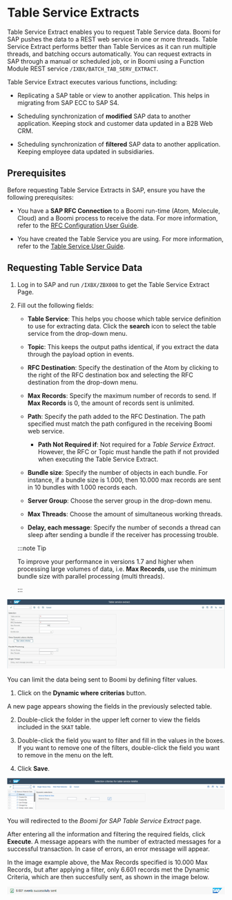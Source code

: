# Table Service Extracts

<head>
  <meta name="guidename" content="Boomi for SAP"/>
  <meta name="context" content="GUID-08ec7925-9948-47e6-9dd8-6f472626269d"/>
</head>

Table Service Extract enables you to request Table Service data. Boomi for SAP pushes the data to a REST web service in one or more threads. Table Service Extract performs better than Table Services as it can run multiple threads, and batching occurs automatically. You can request extracts in SAP through a manual or scheduled job, or in Boomi using a Function Module REST service `/IXBX/BATCH_TAB_SERV_EXTRACT`.

Table Service Extract executes various functions, including:

- Replicating a SAP table or view to another application. This helps in migrating from SAP ECC to SAP S4.

- Scheduling synchronization of **modified** SAP data to another application. Keeping stock and customer data updated in a B2B Web CRM.

- Scheduling synchronization of **filtered** SAP data to another application. Keeping employee data updated in subsidiaries.

## Prerequisites

Before requesting Table Service Extracts in SAP, ensure you have the following prerequisites:

- You have a **SAP RFC Connection** to a Boomi run-time (Atom, Molecule, Cloud) and a Boomi process to receive the data. For more information, refer to the [RFC Configuration User Guide](../Boomi_for_SAP/sap-Configuration_Guide.md).

- You have created the Table Service you are using. For more information, refer to the [Table Service User Guide](../Boomi_for_SAP/Sap-Table_service_extr.md).


## Requesting Table Service Data

1. Log in to SAP and run `/IXBX/ZBX008` to get the Table Service Extract Page.
2. Fill out the following fields:
    - **Table Service**: This helps you choose which table service definition to use for extracting data. Click the **search** icon to select the table service from the drop-down menu.

    - **Topic**: This keeps the output paths identical, if you extract the data through the payload option in events.

    - **RFC Destination**: Specify the destination of the Atom by clicking to the right of the RFC destination box and selecting the RFC destination from the drop-down menu.

    - **Max Records**: Specify the maximum number of records to send. If **Max Records** is 0, the amount of records sent is unlimited.

    - **Path**: Specify the path added to the RFC Destination. The path specified must match the path configured in the receiving Boomi web service.

      - **Path Not Required if**: Not required for a *Table Service Extract*. However, the RFC or Topic must handle the path if not provided when executing the Table Service Extract.

    - **Bundle size**: Specify the number of objects in each bundle. For instance, if a bundle size is 1.000, then 10.000 max records are sent in 10 bundles with 1.000 records each.

    - **Server Group**: Choose the server group in the drop-down menu.

    - **Max Threads**: Choose the amount of simultaneous working threads.

    - **Delay, each message**: Specify the number of seconds a thread can sleep after sending a bundle if the receiver has processing trouble.

    :::note Tip

    To improve your performance in versions 1.7 and higher when processing large volumes of data, i.e. **Max Records**, use the minimum bundle size with parallel processing (multi threads). 

    :::

![Table Service Extract](../Boomi_for_SAP/Images/img-sap-table_service_extr.png)

You can limit the data being sent to Boomi by defining filter values. 

1. Click on the **Dynamic where criterias** button.

  A new page appears showing the fields in the previously selected table.

2. Double-click the folder in the upper left corner to view the fields included in the `SKAT` table.

3. Double-click the field you want to filter and fill in the values in the boxes. If you want to remove one of the filters, double-click the field you want to remove in the menu on the left.

4. Click **Save**. 

![Dynamic Selection](../Boomi_for_SAP/Images/img-sap-dynamic_selections.png)

You will redirected to the *Boomi for SAP Table Service Extract* page.

After entering all the information and filtering the required fields, click **Execute**.
A message appears with the number of extracted messages for a successful transaction. In case of errors, an error message will appear.

In the image example above, the Max Records specified is 10.000 Max Records, but after applying a filter, only 6.601 records met the Dynamic Criteria, which are then succesfully sent, as shown in the image below.

![Successful message](../Boomi_for_SAP/Images/img-sap-successful_mess.png)

